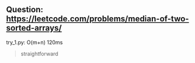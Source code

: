 Question: https://leetcode.com/problems/median-of-two-sorted-arrays/
---

try_1.py: O(m+n) 120ms
> straightforward
